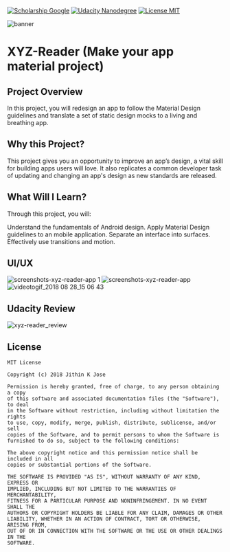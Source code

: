 [![Scholarship Google](https://img.shields.io/badge/scholarship-Google-brightgreen.svg)](https://in.udacity.com/google-india-scholarships)
[![Udacity Nanodegree](https://img.shields.io/badge/Udacity-Nanodegree-blue.svg)](https://in.udacity.com/course/android-developer-nanodegree-by-google--nd801)
[![License MIT](https://img.shields.io/github/license/mashape/apistatus.svg)](https://github.com/Jithin-Jude/Nanodegree_XYZ-Reader-App/blob/master/LICENSE) 

![banner](https://user-images.githubusercontent.com/20029287/46324719-881b4680-c612-11e8-92b6-5bb5882b2abd.jpg)

# XYZ-Reader (Make your app material project)

## Project Overview
In this project, you will redesign an app to follow the Material Design guidelines and translate a set of static design mocks to a living and breathing app.

## Why this Project?
This project gives you an opportunity to improve an app’s design, a vital skill for building apps users will love. It also replicates a common developer task of updating and changing an app's design as new standards are released.

## What Will I Learn?
Through this project, you will:

Understand the fundamentals of Android design.
Apply Material Design guidelines to an mobile application.
Separate an interface into surfaces.
Effectively use transitions and motion.

## UI/UX
![screenshots-xyz-reader-app 1](https://user-images.githubusercontent.com/20029287/46329899-f3bedd00-c62d-11e8-9585-9c45367c0f4b.jpg)
![screenshots-xyz-reader-app](https://user-images.githubusercontent.com/20029287/46329993-4c8e7580-c62e-11e8-8b86-dc9777251763.jpg)
![videotogif_2018 08 28_15 06 43](https://user-images.githubusercontent.com/20029287/44715711-0f3a4380-aad6-11e8-9b5d-33789cf1618d.gif)

## Udacity Review
![xyz-reader_review](https://user-images.githubusercontent.com/20029287/46330103-d63e4300-c62e-11e8-8fdc-af17b9b4dee0.JPG)


## License
```
MIT License

Copyright (c) 2018 Jithin K Jose

Permission is hereby granted, free of charge, to any person obtaining a copy
of this software and associated documentation files (the "Software"), to deal
in the Software without restriction, including without limitation the rights
to use, copy, modify, merge, publish, distribute, sublicense, and/or sell
copies of the Software, and to permit persons to whom the Software is
furnished to do so, subject to the following conditions:

The above copyright notice and this permission notice shall be included in all
copies or substantial portions of the Software.

THE SOFTWARE IS PROVIDED "AS IS", WITHOUT WARRANTY OF ANY KIND, EXPRESS OR
IMPLIED, INCLUDING BUT NOT LIMITED TO THE WARRANTIES OF MERCHANTABILITY,
FITNESS FOR A PARTICULAR PURPOSE AND NONINFRINGEMENT. IN NO EVENT SHALL THE
AUTHORS OR COPYRIGHT HOLDERS BE LIABLE FOR ANY CLAIM, DAMAGES OR OTHER
LIABILITY, WHETHER IN AN ACTION OF CONTRACT, TORT OR OTHERWISE, ARISING FROM,
OUT OF OR IN CONNECTION WITH THE SOFTWARE OR THE USE OR OTHER DEALINGS IN THE
SOFTWARE.
```
